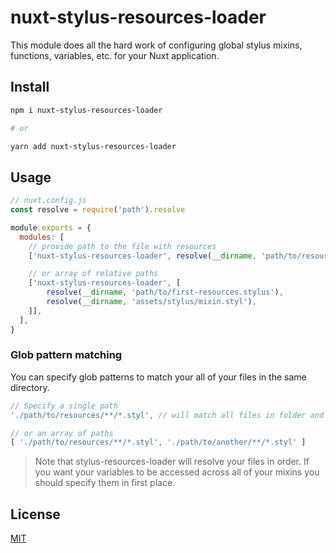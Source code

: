 # nuxt-stylus-resources-loader

This module does all the hard work of configuring global stylus mixins, functions, variables, etc. for your Nuxt application.

## Install

```sh
npm i nuxt-stylus-resources-loader

# or

yarn add nuxt-stylus-resources-loader
```

## Usage

```js
// nuxt.config.js
const resolve = require('path').resolve

module.exports = {
  modules: [
    // provide path to the file with resources
    ['nuxt-stylus-resources-loader', resolve(__dirname, 'path/to/resources.styl')],

    // or array of relative paths
    ['nuxt-stylus-resources-loader', [
        resolve(__dirname, 'path/to/first-resources.stylus'),
        resolve(__dirname, 'assets/stylus/mixin.styl'),
    ]],
  ],
}
```

### Glob pattern matching

You can specify glob patterns to match your all of your files in the same directory.

```js
// Specify a single path
'./path/to/resources/**/*.styl', // will match all files in folder and subdirectories

// or an array of paths
[ './path/to/resources/**/*.styl', './path/to/another/**/*.styl' ]
```

> Note that stylus-resources-loader will resolve your files in order. If you want your variables to be accessed across all of your mixins you should specify them in first place.

## License

[MIT](http://opensource.org/licenses/MIT)
